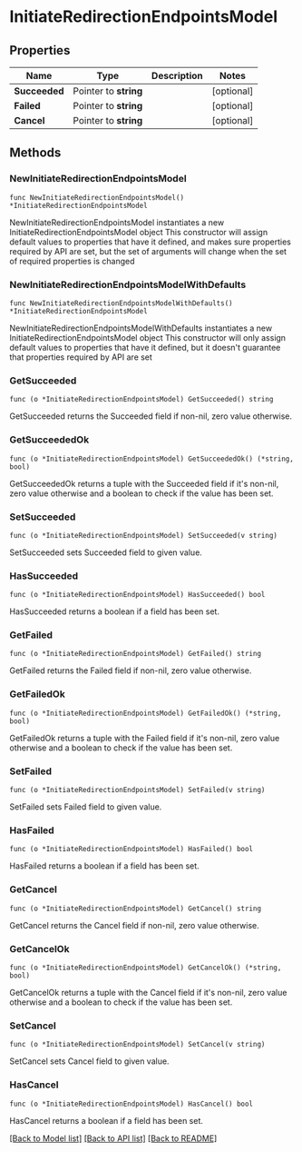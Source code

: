 # InitiateRedirectionEndpointsModel

## Properties

Name | Type | Description | Notes
------------ | ------------- | ------------- | -------------
**Succeeded** | Pointer to **string** |  | [optional] 
**Failed** | Pointer to **string** |  | [optional] 
**Cancel** | Pointer to **string** |  | [optional] 

## Methods

### NewInitiateRedirectionEndpointsModel

`func NewInitiateRedirectionEndpointsModel() *InitiateRedirectionEndpointsModel`

NewInitiateRedirectionEndpointsModel instantiates a new InitiateRedirectionEndpointsModel object
This constructor will assign default values to properties that have it defined,
and makes sure properties required by API are set, but the set of arguments
will change when the set of required properties is changed

### NewInitiateRedirectionEndpointsModelWithDefaults

`func NewInitiateRedirectionEndpointsModelWithDefaults() *InitiateRedirectionEndpointsModel`

NewInitiateRedirectionEndpointsModelWithDefaults instantiates a new InitiateRedirectionEndpointsModel object
This constructor will only assign default values to properties that have it defined,
but it doesn't guarantee that properties required by API are set

### GetSucceeded

`func (o *InitiateRedirectionEndpointsModel) GetSucceeded() string`

GetSucceeded returns the Succeeded field if non-nil, zero value otherwise.

### GetSucceededOk

`func (o *InitiateRedirectionEndpointsModel) GetSucceededOk() (*string, bool)`

GetSucceededOk returns a tuple with the Succeeded field if it's non-nil, zero value otherwise
and a boolean to check if the value has been set.

### SetSucceeded

`func (o *InitiateRedirectionEndpointsModel) SetSucceeded(v string)`

SetSucceeded sets Succeeded field to given value.

### HasSucceeded

`func (o *InitiateRedirectionEndpointsModel) HasSucceeded() bool`

HasSucceeded returns a boolean if a field has been set.

### GetFailed

`func (o *InitiateRedirectionEndpointsModel) GetFailed() string`

GetFailed returns the Failed field if non-nil, zero value otherwise.

### GetFailedOk

`func (o *InitiateRedirectionEndpointsModel) GetFailedOk() (*string, bool)`

GetFailedOk returns a tuple with the Failed field if it's non-nil, zero value otherwise
and a boolean to check if the value has been set.

### SetFailed

`func (o *InitiateRedirectionEndpointsModel) SetFailed(v string)`

SetFailed sets Failed field to given value.

### HasFailed

`func (o *InitiateRedirectionEndpointsModel) HasFailed() bool`

HasFailed returns a boolean if a field has been set.

### GetCancel

`func (o *InitiateRedirectionEndpointsModel) GetCancel() string`

GetCancel returns the Cancel field if non-nil, zero value otherwise.

### GetCancelOk

`func (o *InitiateRedirectionEndpointsModel) GetCancelOk() (*string, bool)`

GetCancelOk returns a tuple with the Cancel field if it's non-nil, zero value otherwise
and a boolean to check if the value has been set.

### SetCancel

`func (o *InitiateRedirectionEndpointsModel) SetCancel(v string)`

SetCancel sets Cancel field to given value.

### HasCancel

`func (o *InitiateRedirectionEndpointsModel) HasCancel() bool`

HasCancel returns a boolean if a field has been set.


[[Back to Model list]](../README.md#documentation-for-models) [[Back to API list]](../README.md#documentation-for-api-endpoints) [[Back to README]](../README.md)


